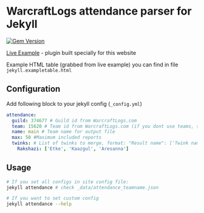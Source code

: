 # WarcraftLogs attendance parser for Jekyll

[![Gem Version](https://badge.fury.io/rb/jekyll-wowattendance.svg)](https://badge.fury.io/rb/jekyll-wowattendance)

[Live Example](https://forestguild.club/attendance) - plugin built specially for this website

Example HTML table (grabbed from live example) you can find in file `jekyll.exampletable.html`

## Configuration

Add following block to your jekyll config (`_config.yml`)

```yml
attendance:
  guild: 374677 # Guild id from WarcraftLogs.com
  team: 15620 # Team id from WarcraftLogs.com (if you dont use teams, set 0)
  name: main # Team name for output file
  max: 50 #Maximum included reports
  twinks: # List of twinks to merge, format: "Result name": ['Twink name 1', 'Twink name 2']
    Rakshazi: ['Etke', 'Kaazgul', 'Aresanna']
```

## Usage

```bash
# If you set all configs in site config file:
jekyll attendance # check _data/attendance_teamname.json

# If you want to set custom config
jekyll attendance --help
```
